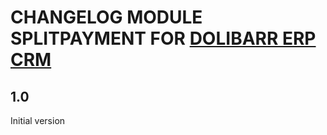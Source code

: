# CHANGELOG MODULE SPLITPAYMENT FOR [DOLIBARR ERP CRM](https://www.dolibarr.org)

## 1.0

Initial version
